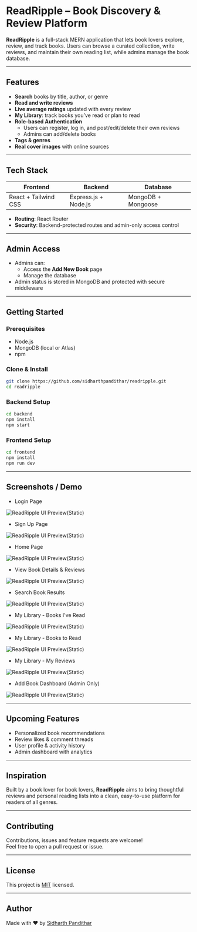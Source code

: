 # ReadRipple – Book Discovery & Review Platform

**ReadRipple** is a full-stack MERN application that lets book lovers explore, review, and track books. Users can browse a curated collection, write reviews, and maintain their own reading list, while admins manage the book database.

---

## Features

- **Search** books by title, author, or genre
- **Read and write reviews**
- **Live average ratings** updated with every review
- **My Library**: track books you’ve read or plan to read
- **Role-based Authentication**
  - Users can register, log in, and post/edit/delete their own reviews
  - Admins can add/delete books
- **Tags & genres**
- **Real cover images** with online sources

---

## Tech Stack

| Frontend | Backend | Database |
|----------|---------|----------|
| React + Tailwind CSS | Express.js + Node.js | MongoDB + Mongoose |

- **Routing**: React Router
- **Security**: Backend-protected routes and admin-only access control

---

## Admin Access

- Admins can:
  - Access the **Add New Book** page
  - Manage the database
- Admin status is stored in MongoDB and protected with secure middleware

---

## Getting Started

### Prerequisites

- Node.js
- MongoDB (local or Atlas)
- npm

### Clone & Install

```bash
git clone https://github.com/sidharthpandithar/readripple.git
cd readripple
```

### Backend Setup

```bash
cd backend
npm install
npm start
```

### Frontend Setup

```bash
cd frontend
npm install
npm run dev
```

---

## Screenshots / Demo

- Login Page
  
![ReadRipple UI Preview(Static)](Screenshots/1.png)

- Sign Up Page
  
![ReadRipple UI Preview(Static)](Screenshots/2.png)

- Home Page
  
![ReadRipple UI Preview(Static)](Screenshots/3.png)

- View Book Details & Reviews
  
![ReadRipple UI Preview(Static)](Screenshots/4.png)

- Search Book Results
  
![ReadRipple UI Preview(Static)](Screenshots/9.png)

- My Library - Books I've Read
  
![ReadRipple UI Preview(Static)](Screenshots/5.png)

- My Library - Books to Read
  
![ReadRipple UI Preview(Static)](Screenshots/6.png)

- My Library - My Reviews
  
![ReadRipple UI Preview(Static)](Screenshots/7.png)

- Add Book Dashboard (Admin Only)
  
![ReadRipple UI Preview(Static)](Screenshots/8.png)




---

## Upcoming Features

- Personalized book recommendations
- Review likes & comment threads
- User profile & activity history
- Admin dashboard with analytics

---

## Inspiration

Built by a book lover for book lovers, **ReadRipple** aims to bring thoughtful reviews and personal reading lists into a clean, easy-to-use platform for readers of all genres.

---

## Contributing

Contributions, issues and feature requests are welcome!  
Feel free to open a pull request or issue.

---

## License

This project is [MIT](LICENSE) licensed.

---

## Author

Made with ❤️ by [Sidharth Pandithar](https://github.com/sidharthpandithar)

